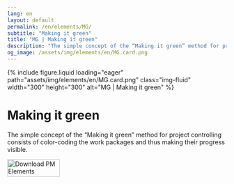 ```yaml
---
lang: en
layout: default
permalink: /en/elements/MG/
subtitle: "Making it green"
title: "MG | Making it green"
description: "The simple concept of the “Making it green” method for project controlling consists of color-coding the work packages and thus making their progress visible."
og_image: /assets/img/elements/en/MG.card.png
---
```


{% include figure.liquid loading="eager" path="assets/img/elements/en/MG.card.png" class="img-fluid" width="300" height="300" alt="MG | Making it green" %}

# Making it green

The simple concept of the “Making it green” method for project controlling consists of color-coding the work packages and thus making their progress visible.

<a href="https://apps.apple.com/app/apple-store/id6738084498?pt=127441684&ct=website&mt=8">
  <img src="{{ "assets/img/en/appstore.png" | relative_url }}" width="120" height="40" alt="Download PM Elements">
</a>
